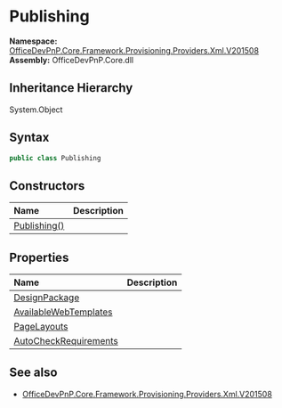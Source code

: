 # Publishing
  

**Namespace:** [OfficeDevPnP.Core.Framework.Provisioning.Providers.Xml.V201508](OfficeDevPnP.Core.Framework.Provisioning.Providers.Xml.V201508.md)  
**Assembly:** OfficeDevPnP.Core.dll  
## Inheritance Hierarchy
System.Object  
## Syntax
```C#
public class Publishing
```
## Constructors
|**Name**|**Description**|
|:-----|:-----|
| [Publishing()](OfficeDevPnP.Core.Framework.Provisioning.Providers.Xml.V201508.Publishing.ctor1.md) | 
## Properties
|**Name**|**Description**|
|:-----|:-----|
| [DesignPackage](OfficeDevPnP.Core.Framework.Provisioning.Providers.Xml.V201508.Publishing.DesignPackage.md) | 
| [AvailableWebTemplates](OfficeDevPnP.Core.Framework.Provisioning.Providers.Xml.V201508.Publishing.AvailableWebTemplates.md) | 
| [PageLayouts](OfficeDevPnP.Core.Framework.Provisioning.Providers.Xml.V201508.Publishing.PageLayouts.md) | 
| [AutoCheckRequirements](OfficeDevPnP.Core.Framework.Provisioning.Providers.Xml.V201508.Publishing.AutoCheckRequirements.md) | 
## See also
- [OfficeDevPnP.Core.Framework.Provisioning.Providers.Xml.V201508](OfficeDevPnP.Core.Framework.Provisioning.Providers.Xml.V201508.md)

